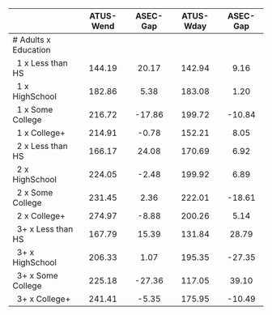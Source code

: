 
|                      |    ATUS-Wend |     ASEC-Gap |    ATUS-Wday |     ASEC-Gap |
| -------------------- | :----------: | :----------: | :----------: | :----------: |
| # Adults x Education |              |              |              |              |
| &nbsp;&nbsp;1 x Less than HS |       144.19 |        20.17 |       142.94 |         9.16 |
| &nbsp;&nbsp;1 x HighSchool |       182.86 |         5.38 |       183.08 |         1.20 |
| &nbsp;&nbsp;1 x Some College |       216.72 |       -17.86 |       199.72 |       -10.84 |
| &nbsp;&nbsp;1 x College+ |       214.91 |        -0.78 |       152.21 |         8.05 |
| &nbsp;&nbsp;2 x Less than HS |       166.17 |        24.08 |       170.69 |         6.92 |
| &nbsp;&nbsp;2 x HighSchool |       224.05 |        -2.48 |       199.92 |         6.89 |
| &nbsp;&nbsp;2 x Some College |       231.45 |         2.36 |       222.01 |       -18.61 |
| &nbsp;&nbsp;2 x College+ |       274.97 |        -8.88 |       200.26 |         5.14 |
| &nbsp;&nbsp;3+ x Less than HS |       167.79 |        15.39 |       131.84 |        28.79 |
| &nbsp;&nbsp;3+ x HighSchool |       206.33 |         1.07 |       195.35 |       -27.35 |
| &nbsp;&nbsp;3+ x Some College |       225.18 |       -27.36 |       117.05 |        39.10 |
| &nbsp;&nbsp;3+ x College+ |       241.41 |        -5.35 |       175.95 |       -10.49 |

